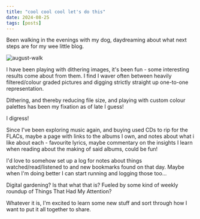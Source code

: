 ```yaml
---
title: "cool cool cool let's do this"
date: 2024-08-25
tags: [posts]
---
```


Been walking in the evenings with my dog, daydreaming about what next steps are for my wee little blog. 

![august-walk](/posts/cool-cool-cool-let/august-walk-dithered.jpeg)

I have been playing with dithering images, it's been fun - some interesting results come about from them. I find I waver often between heavily filtered/colour graded pictures and digging strictly straight up one-to-one representation. 

Dithering, and thereby reducing file size, and playing with custom colour palettes has been my fixation as of late I guess! 

I digress!

Since I've been exploring music again, and buying used CDs to rip for the FLACs, maybe a page with links to the albums I own, and notes about what i like about each - favourite lyrics, maybe commentary on the insights I learn when reading about the making of said albums, could be fun!

I'd love to somehow set up a log for notes about things watched/read/listened to and new bookmarks found on that day. Maybe when I'm doing better I can start running and logging those too...

Digital gardening? Is that what that is? Fueled by some kind of weekly roundup of Things That Had My Attention?

Whatever it is, I'm excited to learn some new stuff and sort through how I want to put it all together to share. 
